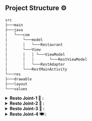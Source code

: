 ## Project Structure ⚙
```
src
├───main
├───java
│   └───com
│       └───model
│       │   └───Restaurant
│       └───View
│       │   │ └───ViewModel
│       │   │       └───RestViewModel
│       │   └───RestAdapter
│       └───RestMainActivity
└───res
├───drawable
├───layout
└───values
```
<details>
  <summary><strong> Resto Joint-1 🍕 : </strong></summary>
  <p align="center">
    <img src="./RestoJoint/final_result/s1.png" alt="Resto Joint-1" />
  </p>
</details>
<details>
  <summary><strong> Resto Joint-2 🍔 : </strong></summary>
  <p align="center">
    <img src="./RestoJoint/final_result/s2.png" alt="Resto Joint-2" />
  </p>
</details>
<details>
  <summary><strong> Resto Joint-3 🍜 : </strong></summary>
  <p align="center">
    <img src="./RestoJoint/final_result/s3.png" alt="Resto Joint-3" />
  </p>
</details>
<details>
  <summary><strong> Resto Joint-4 🍽 : </strong></summary>
  <p align="center">
    <img src="./RestoJoint/final_result/s4.png" alt="Resto Joint-4" />
  </p>
</details>
